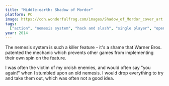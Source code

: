 ```yaml
---
title: "Middle-earth: Shadow of Mordor"
platform: PC
image: https://cdn.wonderfulfrog.com/images/Shadow_of_Mordor_cover_art.jpg
tags:
  ["action", "nemesis system", "hack and slash", "single player", "open world"]
year: 2014
---
```


The nemesis system is such a killer feature - it's a shame that Warner Bros. patented the mechanic which prevents other games from implementing their own spin on the feature.

I was often the victim of my orcish enemies, and would often say "you again!" when I stumbled upon an old nemesis. I would drop everything to try and take them out, which was often not a good idea.
